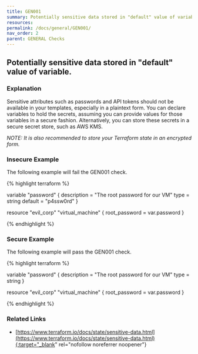 ```yaml
---
title: GEN001
summary: Potentially sensitive data stored in "default" value of variable. [] 
resources: 
permalink: /docs/general/GEN001/
nav_order: 2
parent: GENERAL Checks
---
```


## Potentially sensitive data stored in "default" value of variable.

### Explanation


Sensitive attributes such as passwords and API tokens should not be available in your templates, especially in a plaintext form. You can declare variables to hold the secrets, assuming you can provide values for those variables in a secure fashion. Alternatively, you can store these secrets in a secure secret store, such as AWS KMS.

*NOTE: It is also recommended to store your Terraform state in an encrypted form.*



### Insecure Example

The following example will fail the GEN001 check.

{% highlight terraform %}

variable "password" {
  description = "The root password for our VM"
  type        = string
  default     = "p4ssw0rd"
}

resource "evil_corp" "virtual_machine" {
	root_password = var.password
}

{% endhighlight %}



### Secure Example

The following example will pass the GEN001 check.

{% highlight terraform %}

variable "password" {
  description = "The root password for our VM"
  type        = string
}

resource "evil_corp" "virtual_machine" {
	root_password = var.password
}

{% endhighlight %}


### Related Links


- [https://www.terraform.io/docs/state/sensitive-data.html](https://www.terraform.io/docs/state/sensitive-data.html){:target="_blank" rel="nofollow noreferrer noopener"}

